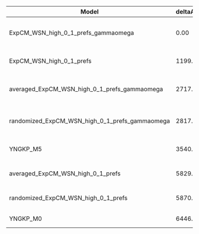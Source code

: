 | Model                                          | deltaAIC | LogLikelihood | nParams | ParamValues                                               |
|------------------------------------------------|----------|---------------|---------|-----------------------------------------------------------|
| ExpCM_WSN_high_0_1_prefs_gammaomega            | 0.00     | -51384.51     | 7       | alpha_omega=1.13, beta=1.12, beta_omega=10.00, kappa=3.88 |
| ExpCM_WSN_high_0_1_prefs                       | 1199.72  | -51985.37     | 6       | beta=1.20, kappa=3.52, omega=0.12                         |
| averaged_ExpCM_WSN_high_0_1_prefs_gammaomega   | 2717.68  | -52743.35     | 7       | alpha_omega=0.65, beta=1.01, beta_omega=7.78, kappa=3.82  |
| randomized_ExpCM_WSN_high_0_1_prefs_gammaomega | 2817.26  | -52793.14     | 7       | alpha_omega=0.65, beta=0.06, beta_omega=8.12, kappa=3.87  |
| YNGKP_M5                                       | 3540.24  | -53149.63     | 12      | alpha_omega=0.66, beta_omega=9.65, kappa=3.41             |
| averaged_ExpCM_WSN_high_0_1_prefs              | 5829.38  | -54300.20     | 6       | beta=0.59, kappa=3.51, omega=0.07                         |
| randomized_ExpCM_WSN_high_0_1_prefs            | 5870.56  | -54320.79     | 6       | beta=0.00, kappa=3.52, omega=0.07                         |
| YNGKP_M0                                       | 6446.00  | -54603.51     | 11      | kappa=3.12, omega=0.06                                    |